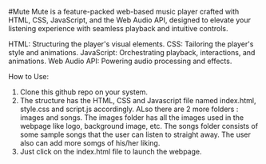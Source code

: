 #Mute
Mute is a feature-packed web-based music player crafted with HTML, CSS, JavaScript, and the Web Audio API, designed to elevate your listening experience with seamless playback and intuitive controls.

HTML: Structuring the player's visual elements.
CSS: Tailoring the player's style and animations.
JavaScript: Orchestrating playback, interactions, and animations.
Web Audio API: Powering audio processing and effects.

How to Use:

1. Clone this github repo on your system.
2. The structure has the HTML, CSS and Javascript file named index.html, style.css and script.js accordingly. ALso there are 2 more folders : images and songs. The images folder has all the images used in the webpage like logo, background image, etc. The songs folder consists of some sample songs that the user can listen to straight away. The user also can add more somgs of his/her liking.
3. Just click on the index.html file to launch the webpage.
